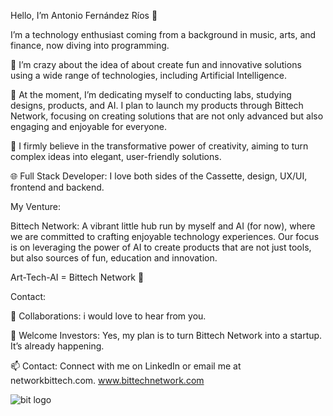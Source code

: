 Hello, I’m Antonio Fernández Ríos 👋

I’m a technology enthusiast coming from a background in music, arts, and finance, now diving into programming.

🌟 I’m crazy about the idea of about create fun and innovative solutions using a wide range of technologies, including Artificial Intelligence.

🚀 At the moment, I’m dedicating myself to conducting labs, studying designs, products, and AI. I plan to launch my products through Bittech Network, focusing on creating solutions that are not only advanced but also engaging and enjoyable for everyone.

🧠 I firmly believe in the transformative power of creativity, aiming to turn complex ideas into elegant, user-friendly solutions.

🌐 Full Stack Developer: I love both sides of the Cassette, design, UX/UI, frontend and backend.

My Venture:

Bittech Network: A vibrant little hub run by myself and AI (for now), where we are committed to crafting enjoyable technology experiences. Our focus is on leveraging the power of AI to create products that are not just tools, but also sources of fun, education and innovation.

Art-Tech-AI = Bittech Network 💾

Contact:

🤝 Collaborations: i would love to hear from you. 

💎 Welcome Investors: Yes, my plan is to turn Bittech Network into a startup. It’s already happening.

📫 Contact: Connect with me on LinkedIn or email me at networkbittech.com. www.bittechnetwork.com


![bit logo](https://github.com/Kukaloka1/Kukaloka1/assets/130247025/a127acb3-5baf-48c3-b9e1-4f5158c8fd2b)
